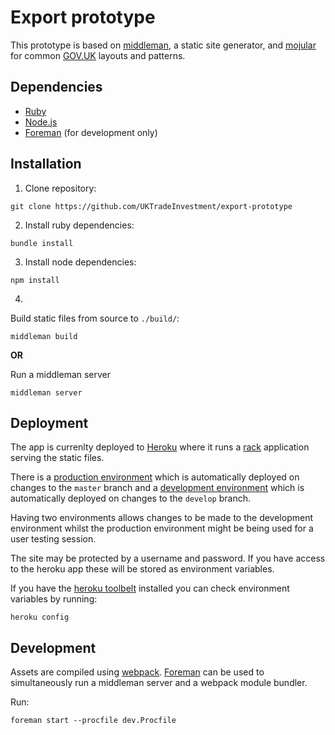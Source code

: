# Export prototype

This prototype is based on [middleman](https://middlemanapp.com/), a static site generator, and [mojular](https://github.com/mojular) for common [GOV.UK](https://gov.uk/) layouts and patterns.

## Dependencies

* [Ruby](https://www.ruby-lang.org/en/)
* [Node.js](https://nodejs.org/en/)
* [Foreman](http://ddollar.github.io/foreman/) (for development only)

## Installation

1. Clone repository:

  ```
  git clone https://github.com/UKTradeInvestment/export-prototype
  ```

2. Install ruby dependencies:

  ```
  bundle install
  ```

3. Install node dependencies:

  ```
  npm install
  ```

4. 
  Build static files from source to `./build/`:
  
  ```
  middleman build
  ```

  **OR**

  Run a middleman server

  ```
  middleman server
  ```

## Deployment

The app is currenlty deployed to [Heroku](http://heroku.com/) where it runs a [rack](http://rack.github.io/) application serving the static files.

There is a [production environment](https://export-prototype.herokuapp.com/) which is automatically deployed on changes to the `master` branch and a [development environment](https://export-prototype-dev.herokuapp.com/) which is automatically deployed on changes to the `develop` branch.

Having two environments allows changes to be made to the development environment whilst the production environment might be being used for a user testing session.

The site may be protected by a username and password. If you have access to the heroku app these will be stored as environment variables.

If you have the [heroku toolbelt](https://toolbelt.heroku.com/) installed you can check environment variables by running:

```
heroku config
```

## Development

Assets are compiled using [webpack](https://webpack.github.io/). [Foreman](http://ddollar.github.io/foreman/) can be used to simultaneously run a middleman server and a webpack module bundler.

Run:

```
foreman start --procfile dev.Procfile
```
